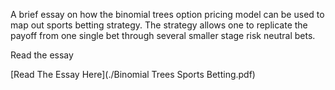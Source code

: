 A brief essay on how the binomial trees option pricing model can be used to map out sports betting strategy. The strategy allows one to replicate the payoff from one single bet through several smaller stage risk neutral bets.

Read the essay 

[Read The Essay Here](./Binomial Trees Sports Betting.pdf)
